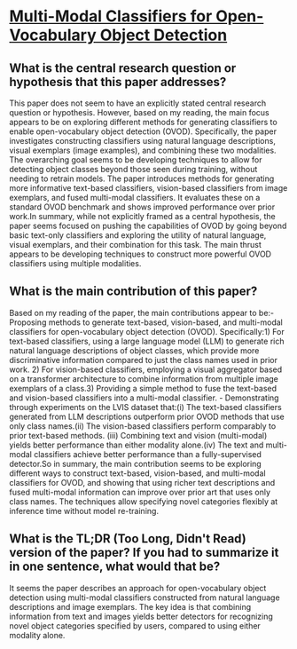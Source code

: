 # [Multi-Modal Classifiers for Open-Vocabulary Object Detection](https://arxiv.org/abs/2306.05493)

## What is the central research question or hypothesis that this paper addresses?

This paper does not seem to have an explicitly stated central research question or hypothesis. However, based on my reading, the main focus appears to be on exploring different methods for generating classifiers to enable open-vocabulary object detection (OVOD). Specifically, the paper investigates constructing classifiers using natural language descriptions, visual exemplars (image examples), and combining these two modalities. The overarching goal seems to be developing techniques to allow for detecting object classes beyond those seen during training, without needing to retrain models. The paper introduces methods for generating more informative text-based classifiers, vision-based classifiers from image exemplars, and fused multi-modal classifiers. It evaluates these on a standard OVOD benchmark and shows improved performance over prior work.In summary, while not explicitly framed as a central hypothesis, the paper seems focused on pushing the capabilities of OVOD by going beyond basic text-only classifiers and exploring the utility of natural language, visual exemplars, and their combination for this task. The main thrust appears to be developing techniques to construct more powerful OVOD classifiers using multiple modalities.


## What is the main contribution of this paper?

Based on my reading of the paper, the main contributions appear to be:- Proposing methods to generate text-based, vision-based, and multi-modal classifiers for open-vocabulary object detection (OVOD). Specifically:1) For text-based classifiers, using a large language model (LLM) to generate rich natural language descriptions of object classes, which provide more discriminative information compared to just the class names used in prior work. 2) For vision-based classifiers, employing a visual aggregator based on a transformer architecture to combine information from multiple image exemplars of a class.3) Providing a simple method to fuse the text-based and vision-based classifiers into a multi-modal classifier. - Demonstrating through experiments on the LVIS dataset that:(i) The text-based classifiers generated from LLM descriptions outperform prior OVOD methods that use only class names.(ii) The vision-based classifiers perform comparably to prior text-based methods. (iii) Combining text and vision (multi-modal) yields better performance than either modality alone.(iv) The text and multi-modal classifiers achieve better performance than a fully-supervised detector.So in summary, the main contribution seems to be exploring different ways to construct text-based, vision-based, and multi-modal classifiers for OVOD, and showing that using richer text descriptions and fused multi-modal information can improve over prior art that uses only class names. The techniques allow specifying novel categories flexibly at inference time without model re-training.


## What is the TL;DR (Too Long, Didn't Read) version of the paper? If you had to summarize it in one sentence, what would that be?

It seems the paper describes an approach for open-vocabulary object detection using multi-modal classifiers constructed from natural language descriptions and image exemplars. The key idea is that combining information from text and images yields better detectors for recognizing novel object categories specified by users, compared to using either modality alone.
